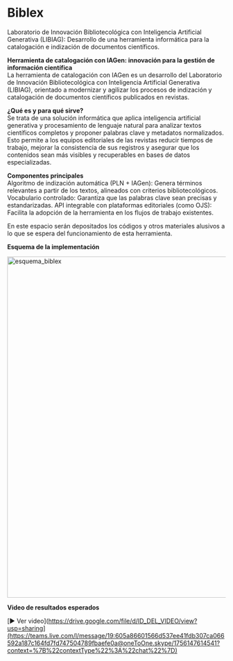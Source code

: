 # Biblex

Laboratorio de Innovación Bibliotecológica con Inteligencia Artificial Generativa (LIBIAG): Desarrollo de una herramienta informática para la catalogación e indización de documentos científicos.

**Herramienta de catalogación con IAGen: innovación para la gestión de información científica** <br>
La herramienta de catalogación con IAGen es un desarrollo del Laboratorio de Innovación Bibliotecológica con Inteligencia Artificial Generativa (LIBIAG), orientado a modernizar y agilizar los procesos de indización y catalogación de documentos científicos publicados en revistas.

**¿Qué es y para qué sirve?** <br>
Se trata de una solución informática que aplica inteligencia artificial generativa y procesamiento de lenguaje natural para analizar textos científicos completos y proponer palabras clave y metadatos normalizados. Esto permite a los equipos editoriales de las revistas reducir tiempos de trabajo, mejorar la consistencia de sus registros y asegurar que los contenidos sean más visibles y recuperables en bases de datos especializadas.

**Componentes principales** <br>
Algoritmo de indización automática (PLN + IAGen): Genera términos relevantes a partir de los textos, alineados con criterios bibliotecológicos.
Vocabulario controlado: Garantiza que las palabras clave sean precisas y estandarizadas.
API integrable con plataformas editoriales (como OJS): Facilita la adopción de la herramienta en los flujos de trabajo existentes.

En este espacio serán depositados los códigos y otros materiales alusivos a lo que se espera del funcionamiento de esta herramienta.

**Esquema de la implementación**<br>

<img width="1813" height="786" alt="esquema_biblex" src="https://github.com/user-attachments/assets/6f2e46e5-1753-4457-9d84-f1478725865d" />

**Video de resultados esperados**<br>

[▶️ Ver video](https://drive.google.com/file/d/ID_DEL_VIDEO/view?usp=sharing](https://teams.live.com/l/message/19:605a86601566d537ee41fdb307ca066592a187c164fd7fd747504789fbaefe0a@oneToOne.skype/1756147614541?context=%7B%22contextType%22%3A%22chat%22%7D)


